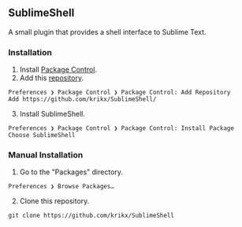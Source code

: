 ## SublimeShell
A small plugin that provides a shell interface to Sublime Text.

### Installation
1. Install [Package Control](https://packagecontrol.io/installation).
2. Add this [repository](https://github.com/krikx/SublimeShell/).
  ```
  Preferences ❯ Package Control ❯ Package Control: Add Repository
  Add https://github.com/krikx/SublimeShell/
  ```

3. Install SublimeShell.
  ```
  Preferences ❯ Package Control ❯ Package Control: Install Package
  Choose SublimeShell
  ```

### Manual Installation
1. Go to the "Packages" directory.
  ```
  Preferences ❯ Browse Packages…
  ```

2. Clone this repository.
  ```
  git clone https://github.com/krikx/SublimeShell
  ```
